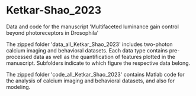 # Ketkar-Shao_2023
Data and code for the manuscript 'Multifaceted luminance gain control beyond photoreceptors in Drosophila'

The zipped folder 'data_all_Ketkar_Shao_2023' includes two-photon calcium imaging and behavioral datasets. Each data type contains pre-processed data as well as the quantification of features plotted in the manuscript. Subfolders indicate to which figure the respective data belong.

The zipped folder 'code_all_Ketkar_Shao_2023' contains Matlab code for the analysis of calcium imaging and behavioral datasets, and also for modeling.
